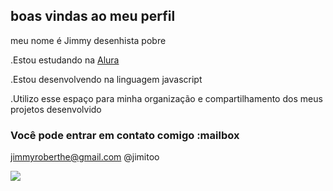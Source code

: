 ## boas vindas ao meu perfil

meu nome é Jimmy
desenhista pobre

.Estou estudando na [Alura](https://www.alura.com.br)

.Estou desenvolvendo na linguagem javascript

.Utilizo esse espaço para minha organização e compartilhamento dos meus projetos desenvolvido


### Você pode entrar em contato comigo :mailbox

jimmyroberthe@gmail.com
@jimitoo


![](https://media1.tenor.com/m/m2WhZ__ZddMAAAAd/fnf-fnf-bf.gif)
